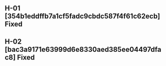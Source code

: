 ## H-01 [354b1eddffb7a1cf5fadc9cbdc587f4f61c62ecb] Fixed
## H-02 [bac3a9171e63999d6e8330aed385ee04497dfac8] Fixed
